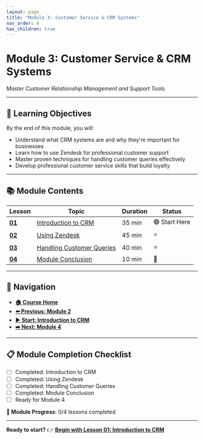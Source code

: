 ```yaml
---
layout: page
title: "Module 3: Customer Service & CRM Systems"
nav_order: 4
has_children: true
---
```


# Module 3: Customer Service & CRM Systems
*Master Customer Relationship Management and Support Tools*

---

## 🎯 **Learning Objectives**
By the end of this module, you will:
- Understand what CRM systems are and why they're important for businesses
- Learn how to use Zendesk for professional customer support
- Master proven techniques for handling customer queries effectively
- Develop professional customer service skills that build loyalty

---

## 📚 **Module Contents**

| Lesson | Topic | Duration | Status |
|--------|-------|----------|---------|
| **[01](intro_to_crm.md)** | [Introduction to CRM](intro_to_crm.md) | 35 min | 🟢 Start Here |
| **[02](using_zendesk.md)** | [Using Zendesk](using_zendesk.md) | 45 min | ⭐ |
| **[03](handling_customer_queries.md)** | [Handling Customer Queries](handling_customer_queries.md) | 40 min | ⭐ |
| **[04](course_conclusion.md)** | [Module Conclusion](course_conclusion.md) | 10 min | 🎯 |

---

## 🧭 **Navigation**
- **[🏠 Course Home](../README.md)**
- **[⬅️ Previous: Module 2](../02_digital_marketing_basics/)**
- **[▶️ Start: Introduction to CRM](intro_to_crm.md)**
- **[➡️ Next: Module 4](../04_tools_and_platforms/)**

---

## 📋 **Module Completion Checklist**
- [ ] Completed: Introduction to CRM
- [ ] Completed: Using Zendesk  
- [ ] Completed: Handling Customer Queries
- [ ] Completed: Module Conclusion
- [ ] Ready for Module 4

**🎉 Module Progress**: 0/4 lessons completed

---

**Ready to start?** 👉 **[Begin with Lesson 01: Introduction to CRM](intro_to_crm.md)**